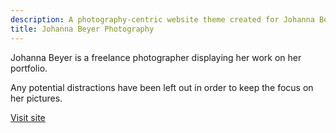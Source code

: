 ```yaml
---
description: A photography-centric website theme created for Johanna Beyer of http://johannabeyer.com/.
title: Johanna Beyer Photography
---
```


Johanna Beyer is a freelance photographer displaying her work on her portfolio.

Any potential distractions have been left out in order to keep the focus on her pictures.

[Visit site](http://johannabeyer.com/ "Photography portfolio of Johanna Beyer")